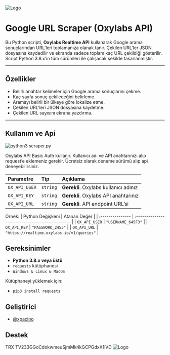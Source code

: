 ![Logo](https://upload.wikimedia.org/wikipedia/commons/thumb/2/2f/Google_2015_logo.svg/1200px-Google_2015_logo.svg.png)

# Google URL Scraper (Oxylabs API)

Bu Python scripti, **Oxylabs Realtime API** kullanarak Google arama sonuçlarından URL’leri toplamanıza olanak tanır. Çekilen URL’ler JSON dosyasına kaydedilir ve ekranda sadece toplam kaç URL çekildiği gösterilir. Script Python 3.8.x’in tüm sürümleri ile çalışacak şekilde tasarlanmıştır.

---

## Özellikler

- Belirli anahtar kelimeler için Google arama sonuçlarını çekme.
- Kaç sayfa sonuç çekileceğini belirleme.
- Aramayı belirli bir ülkeye göre lokalize etme.
- Çekilen URL’leri JSON dosyasına kaydetme.
- Çekilen URL sayısını ekrana yazdırma.

---

## Kullanım ve Api
![python3 scraper.py](https://img001.prntscr.com/file/img001/2htuRtydSDqEItN2y1txHw.png)  

Oxylabs API Basic Auth kullanır. Kullanıcı adı ve API anahtarınızı alıp request’e eklemeniz gerekir. Ücretsiz olarak deneme sürümü alıp api deneyebilirsiniz.

| Parametre     | Tip      | Açıklama                                |
| :------------ | :------- | :-------------------------------------- |
| `OX_API_USER` | `string` | **Gerekli**. Oxylabs kullanıcı adınız   |
| `OX_API_KEY`  | `string` | **Gerekli**. Oxylabs API anahtarınız    |
| `OX_API_URL`  | `string` | **Gerekli**. API endpoint URL’si        |

Örnek:
| Python Değişkeni | Atanan Değer                                    |
| :--------------- | :---------------------------------------------- |
| `OX_API_USER`    | `"USERNAME_645F3"`                              |
| `OX_API_KEY`     | `"PASSWORD_2453"`                               |
| `OX_API_URL`     | `"https://realtime.oxylabs.io/v1/queries"`      |


## Gereksinimler

- **Python 3.8.x veya üstü**
- `requests` kütüphanesi  
- `Windows & Linux & MacOS`
  
Kütüphaneyi yüklemek için:

- `pip3 install requests`





## Geliştirici

- [@xpacino](https://www.github.com/xpacino) 

## Destek

TRX TV233GGoCdokwmeuSjmMk4kGCPGdxX1iVD
![Logo](https://img001.prntscr.com/file/img001/ewmcRxGXQriBcA69B6yWuQ.png)
  
